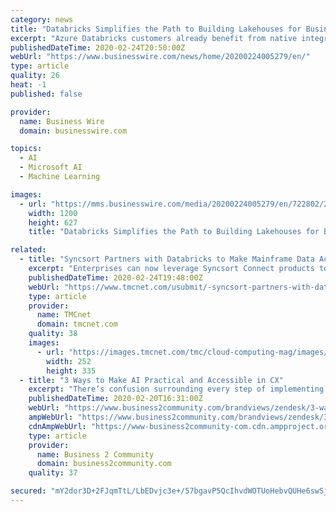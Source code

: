 ```yaml
---
category: news
title: "Databricks Simplifies the Path to Building Lakehouses for Business Intelligence and Machine Learning"
excerpt: "Azure Databricks customers already benefit from native integration with Azure Data Factory to ingest data from many sources. “Databricks powers our machine learning and business intelligence across multiple business functions, from car inventory management, to price prediction and technical operations, by using hundreds of terabytes of data ..."
publishedDateTime: 2020-02-24T20:50:00Z
webUrl: "https://www.businesswire.com/news/home/20200224005279/en/"
type: article
quality: 26
heat: -1
published: false

provider:
  name: Business Wire
  domain: businesswire.com

topics:
  - AI
  - Microsoft AI
  - Machine Learning

images:
  - url: "https://mms.businesswire.com/media/20200224005279/en/722802/23/Databricks_Logo.jpg"
    width: 1200
    height: 627
    title: "Databricks Simplifies the Path to Building Lakehouses for Business Intelligence and Machine Learning"

related:
  - title: "Syncsort Partners with Databricks to Make Mainframe Data Accessible for Cloud Analytics, Artificial Intelligence and Machine Learning"
    excerpt: "Enterprises can now leverage Syncsort Connect products to access, transform and deliver mainframe data to Delta Lake for advanced analytics, artificial intelligence (AI) and machine learning projects. Organizations rely on Databricks to process massive amounts of data in the cloud and power AI, machine learning and business insights."
    publishedDateTime: 2020-02-24T19:48:00Z
    webUrl: "https://www.tmcnet.com/usubmit/-syncsort-partners-with-databricks-make-mainframe-data-accessible-/2020/02/24/9102924.htm"
    type: article
    provider:
      name: TMCnet
      domain: tmcnet.com
    quality: 38
    images:
      - url: "https://images.tmcnet.com/tmc/cloud-computing-mag/images/cloud-computing-0515-cover.jpg"
        width: 252
        height: 335
  - title: "3 Ways to Make AI Practical and Accessible in CX"
    excerpt: "There’s confusion surrounding every step of implementing AI-powered CX, from choosing a solution and determining how it will functionally add value. Forrester surveyed CX leaders, and found that most start with revamping their digital channels, seeking technology platforms that empower both agents and consumers. Many organizations choose to ..."
    publishedDateTime: 2020-02-20T16:31:00Z
    webUrl: "https://www.business2community.com/brandviews/zendesk/3-ways-to-make-ai-practical-and-accessible-in-cx-02286527"
    ampWebUrl: "https://www.business2community.com/brandviews/zendesk/3-ways-to-make-ai-practical-and-accessible-in-cx-02286527/amp"
    cdnAmpWebUrl: "https://www-business2community-com.cdn.ampproject.org/c/s/www.business2community.com/brandviews/zendesk/3-ways-to-make-ai-practical-and-accessible-in-cx-02286527/amp"
    type: article
    provider:
      name: Business 2 Community
      domain: business2community.com
    quality: 37

secured: "mY2dor3D+2FJqmTtL/LbEDvjc3e+/57bgavP5QcIhvdWOTUoHebvQUHe6swSjq3/0JWujIrLmlN4401iaV/hFXrGYZlAofxbBTJDm9JIvacj3HzRikhjs4q8L10i/mGzKkbyw8wG1JAe+bQy39fqrPWlgbkuGZ62scv+SxoaAIRluStT/G9XIlvuaQJzRSUhWbEQnkzOx0/BVWfpgdpkFlm6hkPt+XE0ci0U1+cj6ZpmYORVPC9lMxkDGB3VEMrF2+QQS6owtyh7KstBHcy4vfcSYSaZUaYfXIfcKjoprL1djdAVKYVdk6/5hfMMHgzr;EOxRxnB2n8RAa8+Qqe+lsg=="
---
```


